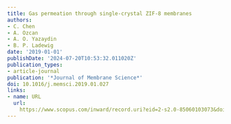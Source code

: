 ```yaml
---
title: Gas permeation through single-crystal ZIF-8 membranes
authors:
- C. Chen
- A. Ozcan
- A. O. Yazaydin
- B. P. Ladewig
date: '2019-01-01'
publishDate: '2024-07-20T10:53:32.011020Z'
publication_types:
- article-journal
publication: '*Journal of Membrane Science*'
doi: 10.1016/j.memsci.2019.01.027
links:
- name: URL
  url: 
    https://www.scopus.com/inward/record.uri?eid=2-s2.0-85060103073&doi=10.1016%2fj.memsci.2019.01.027&partnerID=40&md5=f1f81ee23b5ed8086acd9d5037c52e02
---
```

